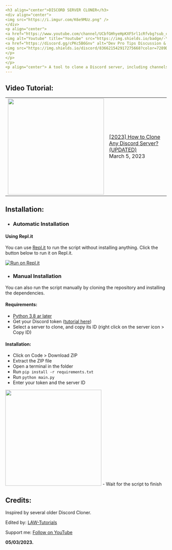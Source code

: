 ```yaml
---
<h3 align="center">DISCORD SERVER CLONER</h3>
<div align="center">
<img src="https://i.imgur.com/K6e9MUz.png" />
</div>
<p align="center">
<a href="https://www.youtube.com/channel/UCbfGHhyeHpKXF5rl1cRfvbg?sub_confirmation=1">
<img alt="Youtube" title="Youtube" src="https://img.shields.io/badge/-YouTube-red?style=for-the-badge&logo=youtube&logoColor=white"/></a>
<a href="https://discord.gg/cPKc5B6Gnv" alt="Dev Pro Tips Discussion & Support Server">
<img src="https://img.shields.io/discord/836621542917275668?color=7289DA&labelColor=4a64bd&logo=discord&logoColor=white&style=for-the-badge"/></a>
</p>
</p>
</p>
<p align="center"> A tool to clone a Discord server, including channels, categories, roles and permissions.</p>
---
```


## Video Tutorial:

<table><tr><td><a href="https://youtu.be/bGu54aX8jwU"><img width="300px" src="https://i.imgur.com/oJlZffu.png"></a></td>
<td><a href="https://youtu.be/bGu54aX8jwU">[2023] How to Clone Any Discord Server? (UPDATED)</a><br/>March 5, 2023</td></tr></table>

## Installation:

- ### Automatic Installation

#### Using Repl.it
You can use [Repl.it](https://replit.com/) to run the script without installing anything.
Click the button below to run it on Repl.it.

[![Run on Repl.it](https://repl.it/badge/github/LAW1337/DiscordServerCloner)](https://replit.com/@LAW1337/DiscordServerCloner-20)


- ### Manual Installation
You can also run the script manually by cloning the repository and installing the dependencies.


#### Requirements:
- [Python 3.8 ar later](https://www.python.org/downloads/)
- Get your Discord token ([tutorial here](https://www.youtube.com/watch?v=3qzpmTIQ-Gs))
- Select a server to clone, and copy its ID (right click on the server icon > Copy ID)


#### Installation:
- Click on Code > Download ZIP
- Extract the ZIP file
- Open a terminal in the folder
- Run `pip install -r requirements.txt`
- Run `python main.py`
- Enter your token and the server ID
<img width="300px" src="https://i.imgur.com/prK9yR4.png">
- Wait for the script to finish


## Credits:

Inspired by several older Discord Cloner.

Edited by:
[LAW-Tutorials](https://www.youtube.com/channel/UCbfGHhyeHpKXF5rl1cRfvbg "LAW-Tutorials")

Support me: [Follow on YouTube](https://www.youtube.com/channel/UCbfGHhyeHpKXF5rl1cRfvbg?sub_confirmation=1 "Follow")


**05/03/2023.**

